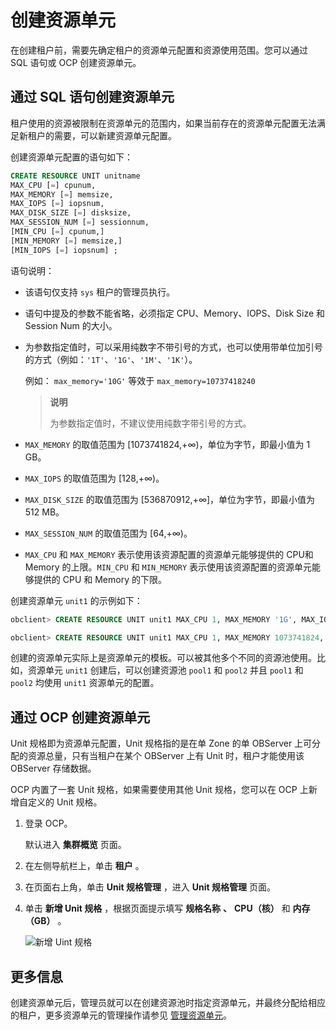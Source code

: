 # 创建资源单元

在创建租户前，需要先确定租户的资源单元配置和资源使用范围。您可以通过 SQL 语句或 OCP 创建资源单元。

## 通过 SQL 语句创建资源单元

租户使用的资源被限制在资源单元的范围内，如果当前存在的资源单元配置无法满足新租户的需要，可以新建资源单元配置。

创建资源单元配置的语句如下：

```sql
CREATE RESOURCE UNIT unitname
MAX_CPU [=] cpunum,
MAX_MEMORY [=] memsize,
MAX_IOPS [=] iopsnum,
MAX_DISK_SIZE [=] disksize,
MAX_SESSION_NUM [=] sessionnum,
[MIN_CPU [=] cpunum,]
[MIN_MEMORY [=] memsize,]
[MIN_IOPS [=] iopsnum] ;
```

语句说明：

* 该语句仅支持 `sys` 租户的管理员执行。

* 语句中提及的参数不能省略，必须指定 CPU、Memory、IOPS、Disk Size 和 Session Num 的大小。

* 为参数指定值时，可以采用纯数字不带引号的方式，也可以使用带单位加引号的方式（例如：`'1T'`、`'1G'`、`'1M'`、`'1K'`）。

  例如： `max_memory='10G'` 等效于 `max_memory=10737418240`
  >**说明**
  >
  >为参数指定值时，不建议使用纯数字带引号的方式。

* `MAX_MEMORY` 的取值范围为 \[1073741824,+∞)，单位为字节，即最小值为 1 GB。

* `MAX_IOPS` 的取值范围为 \[128,+∞)。

* `MAX_DISK_SIZE` 的取值范围为 \[536870912,+∞\]，单位为字节，即最小值为 512 MB。

* `MAX_SESSION_NUM` 的取值范围为 \[64,+∞)。

* `MAX_CPU` 和 `MAX_MEMORY` 表示使用该资源配置的资源单元能够提供的 CPU和 Memory 的上限。`MIN_CPU` 和 `MIN_MEMORY` 表示使用该资源配置的资源单元能够提供的 CPU 和 Memory 的下限。

创建资源单元 `unit1` 的示例如下：

```sql
obclient> CREATE RESOURCE UNIT unit1 MAX_CPU 1, MAX_MEMORY '1G', MAX_IOPS 128,MAX_DISK_SIZE '10G', MAX_SESSION_NUM 64, MIN_CPU=1, MIN_MEMORY='1G', MIN_IOPS=128;

obclient> CREATE RESOURCE UNIT unit1 MAX_CPU 1, MAX_MEMORY 1073741824, MAX_IOPS 128, MAX_DISK_SIZE 10737418240, MAX_SESSION_NUM 64, MIN_CPU=1, MIN_MEMORY=1073741824, MIN_IOPS=128;
```

创建的资源单元实际上是资源单元的模板。可以被其他多个不同的资源池使用。比如，资源单元 `unit1` 创建后，可以创建资源池 `pool1` 和 `pool2` 并且 `pool1` 和 `pool2` 均使用 `unit1` 资源单元的配置。

## 通过 OCP 创建资源单元

Unit 规格即为资源单元配置，Unit 规格指的是在单 Zone 的单 OBServer 上可分配的资源总量，只有当租户在某个 OBServer 上有 Unit 时，租户才能使用该 OBServer 存储数据。

OCP 内置了一套 Unit 规格，如果需要使用其他 Unit 规格，您可以在 OCP 上新增自定义的 Unit 规格。

1. 登录 OCP。

   默认进入 **集群概览** 页面。

2. 在左侧导航栏上，单击 **租户** 。

3. 在页面右上角，单击 **Unit 规格管理** ，进入 **Unit 规格管理** 页面。

4. 单击 **新增 Unit 规格** ，根据页面提示填写 **规格名称** **、** **CPU（核）** 和 **内存（GB）** 。

   ![新增 Uint 规格](https://help-static-aliyun-doc.aliyuncs.com/assets/img/zh-CN/5163442261/p275409.png)

## 更多信息

创建资源单元后，管理员就可以在创建资源池时指定资源单元，并最终分配给相应的租户，更多资源单元的管理操作请参见 [管理资源单元](300.manage-resource-units/100.view-resource-unit-configurations.md)。
